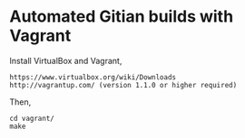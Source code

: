 Automated Gitian builds with Vagrant
====================================

Install VirtualBox and Vagrant,

    https://www.virtualbox.org/wiki/Downloads
    http://vagrantup.com/ (version 1.1.0 or higher required)

Then,

    cd vagrant/
    make
